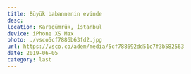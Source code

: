 ```yaml
---
title: Büyük babannenin evinde
desc:
location: Karagümrük, İstanbul
device: iPhone XS Max
photo: ./vsco5cf7886b63fd2.jpg
url: https://vsco.co/adem/media/5cf788692dd51c7f3b582563
date: 2019-06-05
category: last
---
```

